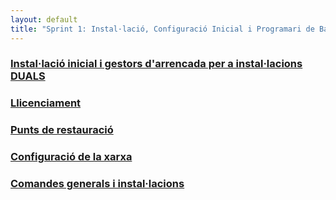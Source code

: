 ```yaml
---
layout: default
title: "Sprint 1: Instal·lació, Configuració Inicial i Programari de Base"
---
```


### [Instal·lació inicial i gestors d'arrencada per a instal·lacions DUALS](1_instal·lació_inicial.md)
### [Llicenciament](2_llicenciament.md)
### [Punts de restauració](3_restauració.md)
### [Configuració de la xarxa](4_xarxa.md)
### [Comandes generals i instal·lacions](5_gestors_de_paquets.md)
